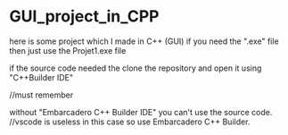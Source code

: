 # GUI_project_in_CPP
here is some project which I made in C++ (GUI)
if you need the ".exe" file then just use the Projet1.exe file

if the source code needed the clone the repository and open it using "C++Builder IDE"

//must remember 

without "Embarcadero C++ Builder IDE" you can't use the source code.
//vscode is useless in this case so use Embarcadero C++ Builder.
